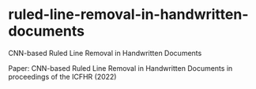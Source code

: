 # ruled-line-removal-in-handwritten-documents
CNN-based Ruled Line Removal in Handwritten Documents


Paper:
CNN-based Ruled Line Removal in Handwritten Documents in proceedings of the ICFHR (2022)
